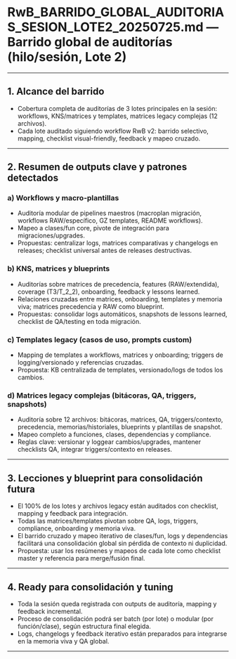 # RwB_BARRIDO_GLOBAL_AUDITORIAS_SESION_LOTE2_20250725.md — Barrido global de auditorías (hilo/sesión, Lote 2)

---

## 1. Alcance del barrido
- Cobertura completa de auditorías de 3 lotes principales en la sesión: workflows, KNS/matrices y templates, matrices legacy complejas (12 archivos).
- Cada lote auditado siguiendo workflow RwB v2: barrido selectivo, mapping, checklist visual-friendly, feedback y mapeo cruzado.

---

## 2. Resumen de outputs clave y patrones detectados

### a) Workflows y macro-plantillas
- Auditoría modular de pipelines maestros (macroplan migración, workflows RAW/específico, GZ templates, README workflows).
- Mapeo a clases/fun core, pivote de integración para migraciones/upgrades.
- Propuestas: centralizar logs, matrices comparativas y changelogs en releases; checklist universal antes de releases destructivas.

### b) KNS, matrices y blueprints
- Auditorías sobre matrices de precedencia, features (RAW/extendida), coverage (T3/T_2_2), onboarding, feedback y lessons learned.
- Relaciones cruzadas entre matrices, onboarding, templates y memoria viva; matrices precedencia y RAW como blueprint.
- Propuestas: consolidar logs automáticos, snapshots de lessons learned, checklist de QA/testing en toda migración.

### c) Templates legacy (casos de uso, prompts custom)
- Mapping de templates a workflows, matrices y onboarding; triggers de logging/versionado y referencias cruzadas.
- Propuesta: KB centralizada de templates, versionado/logs de todos los cambios.

### d) Matrices legacy complejas (bitácoras, QA, triggers, snapshots)
- Auditoría sobre 12 archivos: bitácoras, matrices, QA, triggers/contexto, precedencia, memorias/historiales, blueprints y plantillas de snapshot.
- Mapeo completo a funciones, clases, dependencias y compliance.
- Reglas clave: versionar y loggear cambios/upgrades, mantener checklists QA, integrar triggers/contexto en releases.

---

## 3. Lecciones y blueprint para consolidación futura
- El 100% de los lotes y archivos legacy están auditados con checklist, mapping y feedback para integración.
- Todas las matrices/templates pivotan sobre QA, logs, triggers, compliance, onboarding y memoria viva.
- El barrido cruzado y mapeo iterativo de clases/fun, logs y dependencias facilitará una consolidación global sin pérdida de contexto ni duplicidad.
- Propuesta: usar los resúmenes y mapeos de cada lote como checklist master y referencia para merge/fusión final.

---

## 4. Ready para consolidación y tuning
- Toda la sesión queda registrada con outputs de auditoría, mapping y feedback incremental.
- Proceso de consolidación podrá ser batch (por lote) o modular (por función/clase), según estructura final elegida.
- Logs, changelogs y feedback iterativo están preparados para integrarse en la memoria viva y QA global.

---

